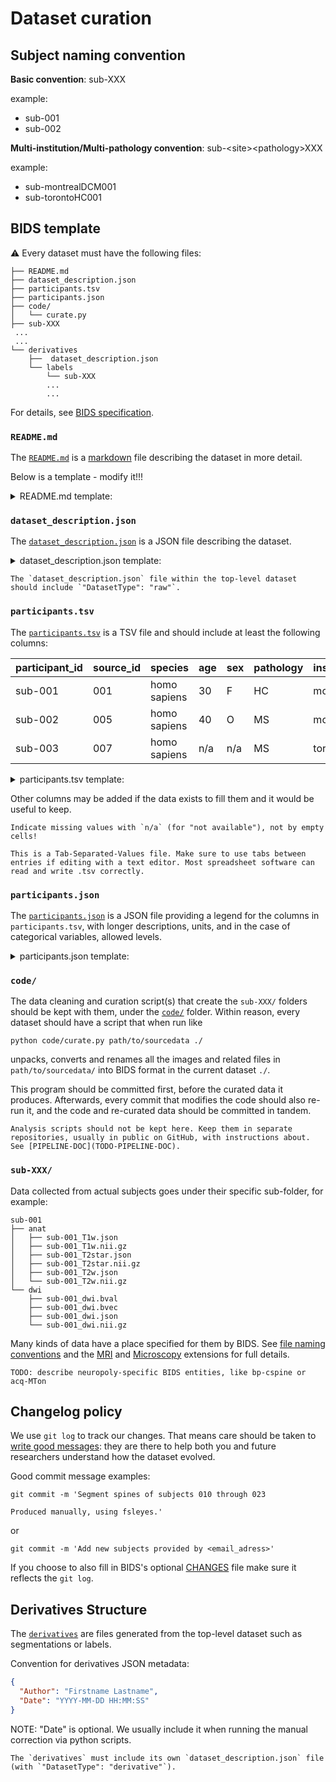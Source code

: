 # Dataset curation

## Subject naming convention

**Basic convention**: sub-XXX

example:
- sub-001
- sub-002

**Multi-institution/Multi-pathology convention**: sub-\<site>\<pathology>XXX

example:
- sub-montrealDCM001
- sub-torontoHC001

## BIDS template

⚠️ Every dataset must have the following files: 

```
├── README.md
├── dataset_description.json
├── participants.tsv
├── participants.json
├── code/
│   └── curate.py
├── sub-XXX
 ...
 ...
└── derivatives
    ├──  dataset_description.json
    └── labels
        └── sub-XXX
        ...
        ...
```

For details, see [BIDS specification](https://bids-specification.readthedocs.io/en/stable/03-modality-agnostic-files.html#code).

### `README.md`

The [`README.md`](https://bids-specification.readthedocs.io/en/stable/03-modality-agnostic-files.html#readme) is a [markdown](https://markdown-guide.readthedocs.io/en/latest/index.html) file describing the dataset in more detail.

Below is a template - modify it!!!

<details><summary>README.md template:</summary>

```
# <NAME OF DATASET>

This is an <MRI/Microscopy> dataset acquired in the context of the <XYZ> project. 
<IF DATASET CONTAINS DERIVATIVES>It also contains <manual segmentation/labels> of <MS lesions/tumors/etc> from <one/two/or more> expert raters located under the derivatives folder.

## Contact Person

Dataset shared by: <NAME AND EMAIL>
<IF THERE WAS EMAIL COMM>Email communication: <DATE OF EMAIL AND SUBJECT>
<IF THERE IS A PRIMARY PROJECT/MODEL>Repository: https://github.com/<organization>/<repository_name>

## <IF DATA ARE MISSING FOR SOME SUBJECT(S)>missing data

<LIST HERE MISSING SUBJECTS>
```

</details>

### `dataset_description.json`

The [`dataset_description.json`](https://bids-specification.readthedocs.io/en/stable/03-modality-agnostic-files.html#dataset_descriptionjson) is a JSON file describing the dataset.
 
<details><summary>dataset_description.json template:</summary>

Refer to the [BIDS spec](https://bids-specification.readthedocs.io/) to know what version to fill in here.
    
```json
{
    "BIDSVersion": "BIDS X.Y.Z",
    "Name": "<dataset_name>",
    "DatasetType": "raw"
}
```

</details>

 ```{warning}
The `dataset_description.json` file within the top-level dataset should include `"DatasetType": "raw"`.
 ```
 
### `participants.tsv`

The [`participants.tsv`](https://bids-specification.readthedocs.io/en/stable/03-modality-agnostic-files.html#participants-file) is a TSV file and should include at least the following columns:

| participant_id | source_id | species | age | sex | pathology  | institution |
| ----------- | ----------- | ----------- | ----------- | ----------- | ----------- | ----------- |
| sub-001 | 001 | homo sapiens | 30 | F | HC | montreal |
| sub-002 | 005 | homo sapiens | 40 | O | MS | montreal |
| sub-003 | 007 | homo sapiens  | n/a | n/a | MS | toronto |
    
<details><summary>participants.tsv template:</summary>
    
```
participant_id	source_id	species	age	sex	pathology	institution
sub-001	001	homo sapiens	30	F	HC	montreal
sub-002	005	homo sapiens	40	O	MS	montreal
sub-003	007	homo sapiens	n/a	n/a	MS	toronto
```
</details>

Other columns may be added if the data exists to fill them and it would be useful to keep.

```{warning}
Indicate missing values with `n/a` (for "not available"), not by empty cells!
```

```{warning}
This is a Tab-Separated-Values file. Make sure to use tabs between entries if editing with a text editor. Most spreadsheet software can read and write .tsv correctly.
```

### `participants.json`

The [`participants.json`](https://bids-specification.readthedocs.io/en/stable/03-modality-agnostic-files.html#participants-file) is a JSON file providing a legend for the columns in `participants.tsv`, with longer descriptions, units, and in the case of categorical variables, allowed levels.

<details><summary>participants.json template:</summary>

```json
{
    "participant_id": {
        "Description": "Unique Participant ID",
        "LongName": "Participant ID"
    },
    "source_id": {
        "Description": "Subject ID in the unprocessed data",
        "LongName": "Subject ID in the unprocessed data"
    },
    "species": {
        "Description": "Binomial species name of participant",
        "LongName": "Species"
    },
    "age": {
        "Description": "Participant age",
        "LongName": "Participant age",
        "Units": "years"
    },
    "sex": {
        "Description": "sex of the participant as reported by the participant",
        "Levels": {
            "M": "male",
            "F": "female",
            "O": "other"
        }
    },
    "pathology": {
        "Description": "The diagnosis of pathology of the participant",
        "LongName": "Pathology name",
        "Levels": {
            "HC": "Healthy Control",
            "DCM": "Degenerative Cervical Myelopathy (synonymous with CSM - Cervical Spondylotic Myelopathy)",
            "MS": "Multiple Sclerosis",
            "SCI": "Traumatic Spinal Cord Injury"
        }
    },
    "institution": {
        "Description": "Human-friendly institution name",
        "LongName": "BIDS Institution ID"
    }
}
```

</details>

### `code/`

The data cleaning and curation script(s) that create the `sub-XXX/` folders should be kept with them, under the [`code/`](https://bids-specification.readthedocs.io/en/stable/03-modality-agnostic-files.html#code) folder. Within reason, every dataset should have a script that when run like

```
python code/curate.py path/to/sourcedata ./
```
    
unpacks, converts and renames all the images and related files in `path/to/sourcedata/` into BIDS format in the current dataset `./`.

This program should be committed first, before the curated data it produces. Afterwards, every commit that modifies the code should also re-run it, and the code and re-curated data should be committed in tandem.

```{note}
Analysis scripts should not be kept here. Keep them in separate repositories, usually in public on GitHub, with instructions about. See [PIPELINE-DOC](TODO-PIPELINE-DOC).
```
    
### `sub-XXX/`
    
Data collected from actual subjects goes under their specific sub-folder, for example:
    
```
sub-001
├── anat
│   ├── sub-001_T1w.json
│   ├── sub-001_T1w.nii.gz
│   ├── sub-001_T2star.json
│   ├── sub-001_T2star.nii.gz
│   ├── sub-001_T2w.json
│   └── sub-001_T2w.nii.gz
└── dwi
    ├── sub-001_dwi.bval
    ├── sub-001_dwi.bvec
    ├── sub-001_dwi.json
    └── sub-001_dwi.nii.gz
```

Many kinds of data have a place specified for them by BIDS. See [file naming conventions](https://bids-specification.readthedocs.io/en/stable/02-common-principles.html#filesystem-structure) and the [MRI](https://bids-specification.readthedocs.io/en/stable/04-modality-specific-files/01-magnetic-resonance-imaging-data.html) and [Microscopy](https://bids-specification.readthedocs.io/en/stable/04-modality-specific-files/10-microscopy.html) extensions for full details.

```{warning}
TODO: describe neuropoly-specific BIDS entities, like bp-cspine or acq-MTon
```
    

## Changelog policy

We use `git log` to track our changes. That means care should be taken to [write good messages](../geek-tips/git.md#commit-message-convention): they are there to help both you and future researchers understand how the dataset evolved.

Good commit message examples:

```
git commit -m 'Segment spines of subjects 010 through 023
    
Produced manually, using fsleyes.'
```

or

```
git commit -m 'Add new subjects provided by <email_adress>'
```
    
If you choose to also fill in BIDS's optional [CHANGES](https://bids-specification.readthedocs.io/en/stable/03-modality-agnostic-files.html#changes) file make sure it reflects the `git log`.

## Derivatives Structure

The [`derivatives`](https://bids-specification.readthedocs.io/en/stable/05-derivatives/01-introduction.html) are files generated from the top-level dataset such as segmentations or labels.

Convention for derivatives JSON metadata:

```json
{
  "Author": "Firstname Lastname",
  "Date": "YYYY-MM-DD HH:MM:SS"
}
```

NOTE: "Date" is optional. We usually include it when running the manual correction via python scripts.

```{warning}
The `derivatives` must include its own `dataset_description.json` file (with `"DatasetType": "derivative"`).
```
